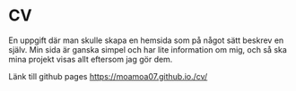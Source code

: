 # CV
En uppgift där man skulle skapa en hemsida som på något sätt beskrev en själv. Min sida är ganska simpel och har lite information om mig, och så ska mina projekt visas allt eftersom jag gör dem.

Länk till github pages
https://moamoa07.github.io./cv/
